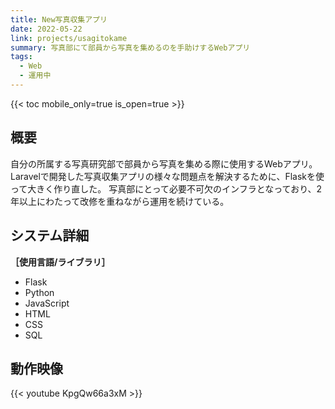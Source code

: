 ```yaml
---
title: New写真収集アプリ
date: 2022-05-22
link: projects/usagitokame
summary: 写真部にて部員から写真を集めるのを手助けするWebアプリ
tags:
  - Web
  - 運用中
---
```




{{< toc mobile_only=true is_open=true >}}

## 概要
自分の所属する写真研究部で部員から写真を集める際に使用するWebアプリ。<br>
Laravelで開発した写真収集アプリの様々な問題点を解決するために、Flaskを使って大きく作り直した。 写真部にとって必要不可欠のインフラとなっており、2年以上にわたって改修を重ねながら運用を続けている。

## システム詳細
**［使用言語/ライブラリ］**
- Flask
- Python
- JavaScript
- HTML
- CSS
- SQL

## 動作映像
{{< youtube KpgQw66a3xM >}}

<!--more-->
